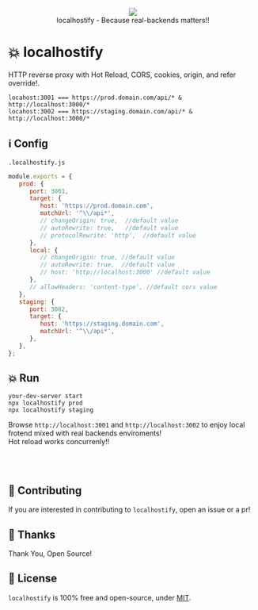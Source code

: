 <p align="center">
  <a href="https://www.npmjs.com/package/localhostify"><img src="https://img.shields.io/npm/v/localhostify.svg?style=flat-square"></a><br/>
  localhostify - Because real-backends matters!!
</p>

# 💥 localhostify
HTTP reverse proxy with Hot Reload, CORS, cookies, origin, and refer override!.

```
locahost:3001 === https://prod.domain.com/api/* & http://localhost:3000/*  
locahost:3002 === https://staging.domain.com/api/* & http://localhost:3000/*  
```

## ℹ️ Config

`.localhostify.js`
```javascript
module.exports = {
   prod: {
      port: 3001,
      target: {
         host: 'https://prod.domain.com',
         matchUrl: '^\\/api*',
         // changeOrigin: true,  //default value
         // autoRewrite: true,   //default value
         // protocolRewrite: 'http',  //default value
      },
      local: {
         // changeOrigin: true, //default value
         // autoRewrite: true,  //default value
         // host: 'http://localhost:3000' //default value
      },
      // allowHeaders: 'content-type', //default cors value
   },
   staging: {
      port: 3002,
      target: {
         host: 'https://staging.domain.com',
         matchUrl: '^\\/api*',
      },
   },
};
```

## 💥 Run
```
your-dev-server start
npx localhostify prod
npx localhostify staging
```

Browse `http://localhost:3001` and `http://localhost:3002` to enjoy local frotend mixed with real backends enviroments!<br/>
Hot reload works concurrenly!!

<br/><br/>

## 👏 Contributing

If you are interested in contributing to `localhostify`, open an issue or a pr!

## 🎉 Thanks

Thank You, Open Source!

## 📜 License

`localhostify` is 100% free and open-source, under [MIT](LICENSE).

